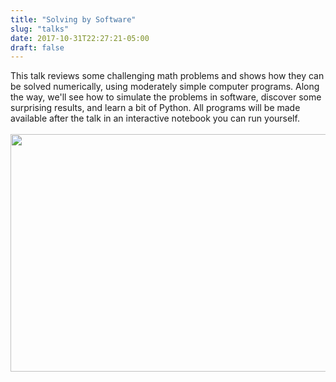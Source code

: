 ```yaml
---
title: "Solving by Software"
slug: "talks"
date: 2017-10-31T22:27:21-05:00
draft: false
---
```

This talk reviews some challenging math problems and shows how they can be solved numerically,
using moderately simple computer programs. Along the way, we'll see how to simulate the problems
in software, discover some surprising results, and learn a bit of Python. All programs will be
made available after the talk in an interactive notebook you can run yourself.
<br><br>
<a href="https://bit.ly/mco-solve"><img loading="lazy" src="/img/mco-solve.png" width="640" height="380"></img></a>
